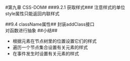 #第九章 CSS-DOM#
###9.2.1 获取样式###
注意样式的单位  
style属性只能返回内联样式

##9.4 className属性##
封装addClass接口  
对函数进行抽象
##小结##
 - 根据元素在节点树里的位置设置它们的样式
 - 遍历一个节点集合设置有关元素的样式
 - 在事件发生时设置有关元素的样式